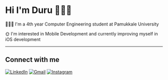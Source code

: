 # Hi I'm Duru 👩🏻‍💻

👩🏻‍🎓 I'm a 4th year Computer Engineering student at Pamukkale University


🌞 I'm interested in Mobile Development and currently improving myself in iOS development

---

## Connect with me


[![LinkedIn](https://img.shields.io/badge/-LinkedIn-0A66C2?style=flat&logo=linkedin&logoColor=white)](https://www.linkedin.com/in/duruaydogdu/) 
[![Gmail](https://img.shields.io/badge/-Gmail-EA4335?style=flat&logo=gmail&logoColor=white)](mailto:duruaydogdu02@gmail.com)
[![Instagram](https://img.shields.io/badge/-Instagram-E4405F?style=flat&logo=instagram&logoColor=white)](https://www.instagram.com/druaydogdu)  

